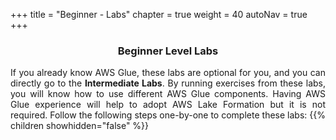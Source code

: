+++
title = "Beginner - Labs"
chapter = true
weight = 40
autoNav = true
+++

<center><h3>Beginner Level Labs</h3></center>

<div style="text-align: justify">
    If you already know AWS Glue, these labs are optional for you, and you can directly go to the <b>Intermediate Labs</b>. By running exercises from these labs, you will know how to use different AWS Glue components. Having AWS Glue experience will help to adopt AWS Lake Formation but it is not required. Follow the following steps one-by-one to complete these labs:
    {{% children showhidden="false" %}}
</div>